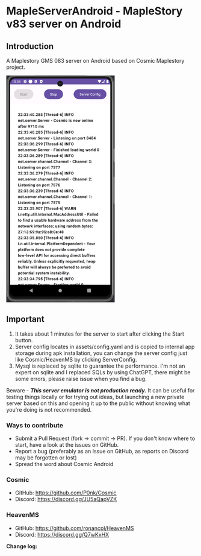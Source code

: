 # MapleServerAndroid - MapleStory v83 server on Android

## Introduction
A Maplestory GMS 083 server on Android based on Cosmic Maplestory project.

<img src="img.png" alt="Your Image" height="601" width="288"/>

## Important
1. It takes about 1 minutes for the server to start after clicking the Start button.  
2. Server config locates in assets/config.yaml and is copied to internal app storage during apk installation, you can change the server config just like Cosmic/HeavenMS by clicking ServerConfig.  
3. Mysql is replaced by sqlite to guarantee the performance. I'm not an expert on sqlite and I replaced SQLs by using ChatGPT, there might be some errors, please raise issue when you find a bug.

Beware - ***This server emulator is not production ready.***
It can be useful for testing things locally or for trying out ideas, but launching a new private server based on this and opening it up to the public
without knowing what you're doing is not recommended.

### Ways to contribute

* Submit a Pull Request (fork -> commit -> PR). If you don't know where to start, have a look at the issues on GitHub.
* Report a bug (preferably as an Issue on GitHub, as reports on Discord may be forgotten or lost)
* Spread the word about Cosmic Android

### Cosmic

- GitHub: https://github.com/P0nk/Cosmic
- Discord: https://discord.gg/JU5aQapVZK

### HeavenMS
- GitHub: https://github.com/ronancpl/HeavenMS
- Discord: https://discord.gg/Q7wKxHX


**Change log:**